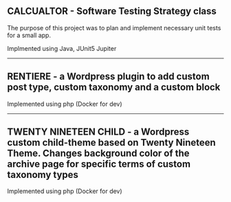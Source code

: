 ## CALCUALTOR - Software Testing Strategy class
The purpose of this project was to plan and implement necessary unit tests for a small app.

Implmented using Java, JUnit5 Jupiter

----------------------------------------------

## RENTIERE - a Wordpress plugin to add custom post type, custom taxonomy and a custom block 

Implemented using php (Docker for dev)

----------------------------------------------

## TWENTY NINETEEN CHILD  - a Wordpress custom child-theme based on Twenty Nineteen Theme. Changes background color of the archive page for specific terms of custom taxonomy types

Implemented using php (Docker for dev)
